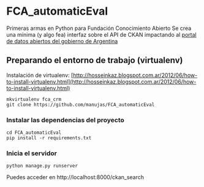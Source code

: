 # FCA_automaticEval
Primeras armas en Python para Fundación Conocimiento Abierto
Se crea una mínima (y algo fea) interfaz sobre el API de CKAN impactando al [portal de datos abiertos del gobierno de Argentina](http://www.datos.gob.ar)


## Preparando el entorno de trabajo (virtualenv)

Instalación de virtualenv:  [http://hosseinkaz.blogspot.com.ar/2012/06/how-to-install-virtualenv.html](http://hosseinkaz.blogspot.com.ar/2012/06/how-to-install-virtualenv.html)

```
mkvirtualenv fca_crm
git clone https://github.com/manujas/FCA_automaticEval
```

### Instalar las dependencias del proyecto

```
cd FCA_automaticEval
pip install -r requirements.txt
```


### Inicia el servidor
```
python manage.py runserver
```

Puedes acceder en http://localhost:8000/ckan_search
